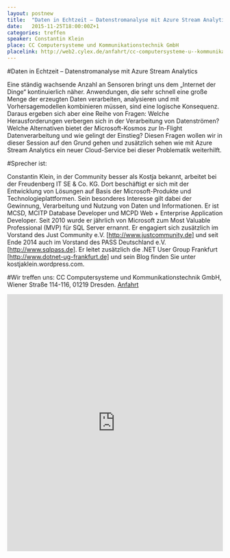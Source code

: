 ```yaml
---
layout: postnew
title:  "Daten in Echtzeit – Datenstromanalyse mit Azure Stream Analytics" 
date:   2015-11-25T18:00:00Z+1
categories: treffen
speaker: Constantin Klein
place: CC Computersysteme und Kommunikationstechnik GmbH
placelink: http://web2.cylex.de/anfahrt/cc-computersysteme-u--kommunikation-2332486-anfahrt.html
---
```


#Daten in Echtzeit – Datenstromanalyse mit Azure Stream Analytics

Eine ständig wachsende Anzahl an Sensoren bringt uns dem „Internet der Dinge“ kontinuierlich näher. Anwendungen, die sehr schnell eine große Menge der erzeugten Daten verarbeiten, analysieren und mit Vorhersagemodellen kombinieren müssen, sind eine logische Konsequenz. Daraus ergeben sich aber eine Reihe von Fragen: Welche Herausforderungen verbergen sich in der Verarbeitung von Datenströmen? Welche Alternativen bietet der Microsoft-Kosmos zur In-Flight Datenverarbeitung und wie gelingt der Einstieg? Diesen Fragen wollen wir in dieser Session auf den Grund gehen und zusätzlich sehen wie mit Azure Stream Analytics ein neuer Cloud-Service bei dieser Problematik weiterhilft.

#Sprecher ist:

Constantin Klein, in der Community besser als Kostja bekannt, arbeitet bei der Freudenberg IT SE & Co. KG. Dort beschäftigt er sich mit der Entwicklung von Lösungen auf Basis der Microsoft-Produkte und Technologieplattformen. Sein besonderes Interesse gilt dabei der Gewinnung, Verarbeitung und Nutzung von Daten und Informationen. Er ist MCSD, MCITP Database Developer und MCPD Web + Enterprise Application Developer. Seit 2010 wurde er jährlich von Microsoft zum Most Valuable Professional (MVP) für SQL Server ernannt. Er engagiert sich zusätzlich im Vorstand des Just Community e.V. [http://www.justcommunity.de] und seit Ende 2014 auch im Vorstand des PASS Deutschland e.V. [http://www.sqlpass.de]. Er leitet zusätzlich die .NET User Group Frankfurt [http://www.dotnet-ug-frankfurt.de] und sein Blog finden Sie unter kostjaklein.wordpress.com.

#Wir treffen uns:
CC Computersysteme und Kommunikationstechnik GmbH, Wiener Straße 114-116, 01219 Dresden.
[Anfahrt](http://web2.cylex.de/anfahrt/cc-computersysteme-u--kommunikation-2332486-anfahrt.html) 

<iframe src="https://www.google.com/maps/embed?pb=!1m18!1m12!1m3!1d4220.065638624745!2d13.763733199751462!3d51.029706910503236!2m3!1f0!2f0!3f0!3m2!1i1024!2i768!4f13.1!3m3!1m2!1s0x4709c6066225bb77%3A0x343507fd43ad9628!2sCC+Computersysteme+und+Kommunikationstechnik+GmbH!5e0!3m2!1sde!2sde!4v1447709652655" width="100%" height="600" frameborder="0" style="border:0" allowfullscreen></iframe>
